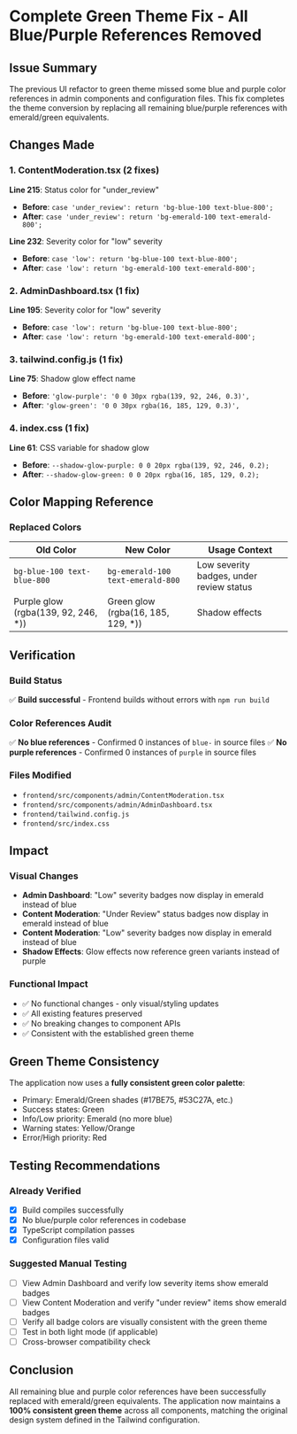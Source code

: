 # Complete Green Theme Fix - All Blue/Purple References Removed

## Issue Summary
The previous UI refactor to green theme missed some blue and purple color references in admin components and configuration files. This fix completes the theme conversion by replacing all remaining blue/purple references with emerald/green equivalents.

## Changes Made

### 1. ContentModeration.tsx (2 fixes)
**Line 215**: Status color for "under_review"
- **Before**: `case 'under_review': return 'bg-blue-100 text-blue-800';`
- **After**: `case 'under_review': return 'bg-emerald-100 text-emerald-800';`

**Line 232**: Severity color for "low" severity
- **Before**: `case 'low': return 'bg-blue-100 text-blue-800';`
- **After**: `case 'low': return 'bg-emerald-100 text-emerald-800';`

### 2. AdminDashboard.tsx (1 fix)
**Line 195**: Severity color for "low" severity
- **Before**: `case 'low': return 'bg-blue-100 text-blue-800';`
- **After**: `case 'low': return 'bg-emerald-100 text-emerald-800';`

### 3. tailwind.config.js (1 fix)
**Line 75**: Shadow glow effect name
- **Before**: `'glow-purple': '0 0 30px rgba(139, 92, 246, 0.3)',`
- **After**: `'glow-green': '0 0 30px rgba(16, 185, 129, 0.3)',`

### 4. index.css (1 fix)
**Line 61**: CSS variable for shadow glow
- **Before**: `--shadow-glow-purple: 0 0 20px rgba(139, 92, 246, 0.2);`
- **After**: `--shadow-glow-green: 0 0 20px rgba(16, 185, 129, 0.2);`

## Color Mapping Reference

### Replaced Colors
| Old Color | New Color | Usage Context |
|-----------|-----------|---------------|
| `bg-blue-100 text-blue-800` | `bg-emerald-100 text-emerald-800` | Low severity badges, under review status |
| Purple glow (rgba(139, 92, 246, *)) | Green glow (rgba(16, 185, 129, *)) | Shadow effects |

## Verification

### Build Status
✅ **Build successful** - Frontend builds without errors with `npm run build`

### Color References Audit
✅ **No blue references** - Confirmed 0 instances of `blue-` in source files
✅ **No purple references** - Confirmed 0 instances of `purple` in source files

### Files Modified
- `frontend/src/components/admin/ContentModeration.tsx`
- `frontend/src/components/admin/AdminDashboard.tsx`
- `frontend/tailwind.config.js`
- `frontend/src/index.css`

## Impact

### Visual Changes
- **Admin Dashboard**: "Low" severity badges now display in emerald instead of blue
- **Content Moderation**: "Under Review" status badges now display in emerald instead of blue
- **Content Moderation**: "Low" severity badges now display in emerald instead of blue
- **Shadow Effects**: Glow effects now reference green variants instead of purple

### Functional Impact
- ✅ No functional changes - only visual/styling updates
- ✅ All existing features preserved
- ✅ No breaking changes to component APIs
- ✅ Consistent with the established green theme

## Green Theme Consistency

The application now uses a **fully consistent green color palette**:
- Primary: Emerald/Green shades (#17BE75, #53C27A, etc.)
- Success states: Green
- Info/Low priority: Emerald (no more blue)
- Warning states: Yellow/Orange
- Error/High priority: Red

## Testing Recommendations

### Already Verified
- [x] Build compiles successfully
- [x] No blue/purple color references in codebase
- [x] TypeScript compilation passes
- [x] Configuration files valid

### Suggested Manual Testing
- [ ] View Admin Dashboard and verify low severity items show emerald badges
- [ ] View Content Moderation and verify "under review" items show emerald badges
- [ ] Verify all badge colors are visually consistent with the green theme
- [ ] Test in both light mode (if applicable)
- [ ] Cross-browser compatibility check

## Conclusion

All remaining blue and purple color references have been successfully replaced with emerald/green equivalents. The application now maintains a **100% consistent green theme** across all components, matching the original design system defined in the Tailwind configuration.
